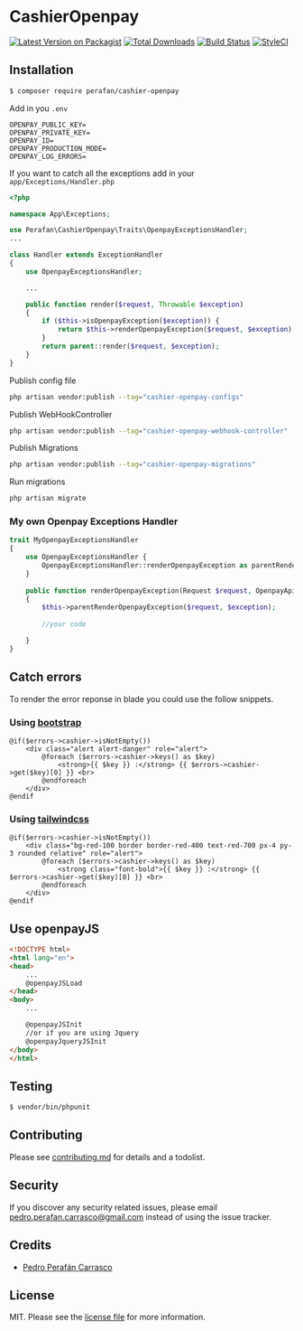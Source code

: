 # CashierOpenpay

[![Latest Version on Packagist][ico-version]][link-packagist]
[![Total Downloads][ico-downloads]][link-downloads]
[![Build Status][ico-travis]][link-travis]
[![StyleCI][ico-styleci]][link-styleci]


## Installation

``` bash
$ composer require perafan/cashier-openpay
```

Add in you `.env`

``` env
OPENPAY_PUBLIC_KEY=
OPENPAY_PRIVATE_KEY=
OPENPAY_ID=
OPENPAY_PRODUCTION_MODE=
OPENPAY_LOG_ERRORS=
```


If you want to catch all the exceptions add in your `app/Exceptions/Handler.php` 

```php
<?php

namespace App\Exceptions;

use Perafan\CashierOpenpay\Traits\OpenpayExceptionsHandler;
...

class Handler extends ExceptionHandler
{
    use OpenpayExceptionsHandler;

    ...

    public function render($request, Throwable $exception)
    {
        if ($this->isOpenpayException($exception)) {
            return $this->renderOpenpayException($request, $exception);
        }
        return parent::render($request, $exception);
    }
}
```

Publish config file

``` bash
php artisan vendor:publish --tag="cashier-openpay-configs"
```

Publish WebHookController

``` bash
php artisan vendor:publish --tag="cashier-openpay-webhook-controller"
```

Publish Migrations

``` bash
php artisan vendor:publish --tag="cashier-openpay-migrations"
```

Run migrations

``` bash
php artisan migrate
```


### My own Openpay Exceptions Handler 

```php
trait MyOpenpayExceptionsHandler
{
    use OpenpayExceptionsHandler {
        OpenpayExceptionsHandler::renderOpenpayException as parentRenderOpenpayException;
    }
    
    public function renderOpenpayException(Request $request, OpenpayApiError $exception)
    {
        $this->parentRenderOpenpayException($request, $exception);
        
        //your code

    }
} 
```

## Catch errors

To render the error reponse in blade you could use the follow snippets.

### Using [bootstrap](https://getbootstrap.com/)

```
@if($errors->cashier->isNotEmpty())
    <div class="alert alert-danger" role="alert">
        @foreach ($errors->cashier->keys() as $key)
            <strong>{{ $key }} :</strong> {{ $errors->cashier->get($key)[0] }} <br>
        @endforeach
    </div>
@endif
```

### Using [tailwindcss](https://tailwindcss.com/)
```
@if($errors->cashier->isNotEmpty())
    <div class="bg-red-100 border border-red-400 text-red-700 px-4 py-3 rounded relative" role="alert">
        @foreach ($errors->cashier->keys() as $key)
            <strong class="font-bold">{{ $key }} :</strong> {{ $errors->cashier->get($key)[0] }} <br>
        @endforeach
    </div>
@endif
```

## Use openpayJS 

``` html
<!DOCTYPE html>
<html lang="en">
<head>
    ...
    @openpayJSLoad
</head>
<body>
    ...

    @openpayJSInit
    //or if you are using Jquery
    @openpayJqueryJSInit
</body>
</html>
```

## Testing

``` bash
$ vendor/bin/phpunit
```

## Contributing

Please see [contributing.md](contributing.md) for details and a todolist.

## Security

If you discover any security related issues, please email pedro.perafan.carrasco@gmail.com instead of using the issue tracker.

## Credits

- [Pedro Perafán Carrasco][link-author]

## License

MIT. Please see the [license file](license.md) for more information.

[ico-version]: https://img.shields.io/packagist/v/perafan/cashier-openpay.svg?style=flat-square
[ico-downloads]: https://img.shields.io/packagist/dt/perafan/cashier-openpay.svg?style=flat-square
[ico-travis]: https://img.shields.io/travis/Perafan18/cashier-openpay/master.svg?style=flat-square
[ico-styleci]: https://styleci.io/repos/133201440/shield

[link-packagist]: https://packagist.org/packages/perafan/cashier-openpay
[link-downloads]: https://packagist.org/packages/perafan/cashier-openpay
[link-travis]: https://travis-ci.org/github/Perafan18/cashier-openpay
[link-styleci]: https://styleci.io/repos/133201440
[link-author]: https://github.com/perafan18
